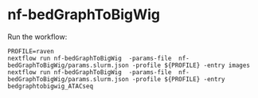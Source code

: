 # nf-bedGraphToBigWig
Run the workflow:

```
PROFILE=raven
nextflow run nf-bedGraphToBigWig  -params-file  nf-bedGraphToBigWig/params.slurm.json -profile ${PROFILE} -entry images
nextflow run nf-bedGraphToBigWig  -params-file  nf-bedGraphToBigWig/params.slurm.json -profile ${PROFILE} -entry bedgraphtobigwig_ATACseq
```